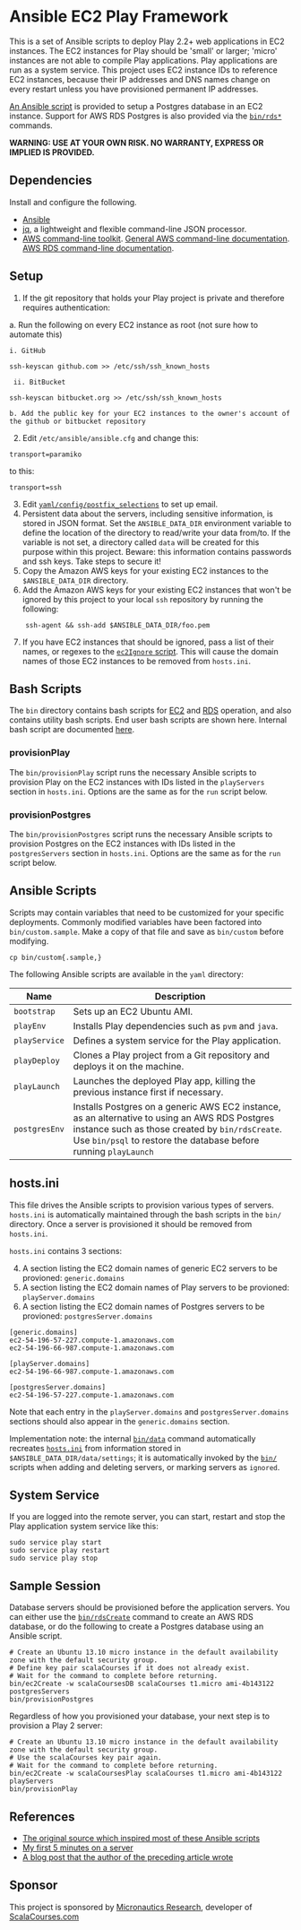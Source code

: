 # Ansible EC2 Play Framework
This is a set of Ansible scripts to deploy Play 2.2+ web applications in EC2 instances.
The EC2 instances for Play should be 'small' or larger; 'micro' instances are not able to compile Play applications.
Play applications are run as a system service.
This project uses EC2 instance IDs to reference EC2 instances, because their IP addresses and DNS names change on every restart unless you have provisioned permanent IP addresses.

[An Ansible script](yaml/postgresEnv.yaml) is provided to setup a Postgres database in an EC2 instance.
Support for AWS RDS Postgres is also provided via the [`bin/rds*`](bin) commands.

**WARNING: USE AT YOUR OWN RISK. NO WARRANTY, EXPRESS OR IMPLIED IS PROVIDED.**

## Dependencies

Install and configure the following.

* [Ansible](https://github.com/ansible/ansible)
* [jq](http://stedolan.github.io/jq/download/), a lightweight and flexible command-line JSON processor.
* [AWS command-line toolkit](http://aws.amazon.com/developertools/2928).
[General AWS command-line documentation](http://aws.amazon.com/cli/).
[AWS RDS command-line documentation](http://docs.aws.amazon.com/AmazonRDS/latest/CommandLineReference/Welcome.html).

## Setup

1. If the git repository that holds your Play project is private and therefore requires authentication:

  a. Run the following on every EC2 instance as root (not sure how to automate this)

    i. GitHub
````
ssh-keyscan github.com >> /etc/ssh/ssh_known_hosts
````

     ii. BitBucket
````
ssh-keyscan bitbucket.org >> /etc/ssh/ssh_known_hosts
````
    b. Add the public key for your EC2 instances to the owner's account of the github or bitbucket repository
2. Edit `/etc/ansible/ansible.cfg` and change this:
````
transport=paramiko
````
to this:
````
transport=ssh
````
3. Edit [`yaml/config/postfix_selections`](yaml/config/postfix_selections) to set up   email.
4. Persistent data about the servers, including sensitive information, is stored in JSON format.
   Set the `ANSIBLE_DATA_DIR` environment variable to define the location of the directory to read/write your data from/to.
   If the variable is not set, a directory called `data` will be created for this purpose within this project.
   Beware: this information contains passwords and ssh keys.
   Take steps to secure it!
5. Copy the Amazon AWS keys for your existing EC2 instances to the `$ANSIBLE_DATA_DIR` directory.
6. Add the Amazon AWS keys for your existing EC2 instances that won't be ignored by this project to your local `ssh` repository by running the following:
````
    ssh-agent && ssh-add $ANSIBLE_DATA_DIR/foo.pem
````
7. If you have EC2 instances that should be ignored, pass a list of their names, or regexes to the [`ec2Ignore` script](EC2.md#ec2ignore).
   This will cause the domain names of those EC2 instances to be removed from `hosts.ini`.

## Bash Scripts
The `bin` directory contains bash scripts for [EC2](EC2.md) and [RDS](RDS.md) operation, and also contains utility bash scripts.
End user bash scripts are shown here.
Internal bash script are documented [here](BASH.md).

### provisionPlay
The `bin/provisionPlay` script runs the necessary Ansible scripts to provision Play on the EC2 instances with IDs listed in the `playServers` section in `hosts.ini`.
Options are the same as for the `run` script below.

### provisionPostgres
The `bin/provisionPostgres` script runs the necessary Ansible scripts to provision Postgres on the EC2 instances with IDs listed in the `postgresServers` section in `hosts.ini`.
Options are the same as for the `run` script below.

## Ansible Scripts
Scripts may contain variables that need to be customized for your specific deployments.
Commonly modified variables have been factored into `bin/custom.sample`.
Make a copy of that file and save as `bin/custom` before modifying.

    cp bin/custom{.sample,}

The following Ansible scripts are available in the `yaml` directory:

| Name          | Description                                                                                                             |
| ------------- | ----------------------------------------------------------------------------------------------------------------------- |
| `bootstrap`   | Sets up an EC2 Ubuntu AMI.                                                                                              |
| `playEnv`     | Installs Play dependencies such as `pvm` and `java`.                                                                    |
| `playService` | Defines a system service for the Play application.                                                                      |
| `playDeploy`  | Clones a Play project from a Git repository and deploys it on the machine.                                              |
| `playLaunch`  | Launches the deployed Play app, killing the previous instance first if necessary.                                       |
| `postgresEnv` | Installs Postgres on a generic AWS EC2 instance, as an alternative to using an AWS RDS Postgres instance such as those created by `bin/rdsCreate`. Use `bin/psql` to restore the database before running `playLaunch` |

## hosts.ini
This file drives the Ansible scripts to provision various types of servers.
`hosts.ini` is automatically maintained through the bash scripts in the `bin/` directory.
Once a server is provisioned it should be removed from `hosts.ini`.

`hosts.ini` contains 3 sections:

4. A section listing the EC2 domain names of generic EC2 servers to be provioned: `generic.domains`
5. A section listing the EC2 domain names of Play servers to be provioned: `playServer.domains`
6. A section listing the EC2 domain names of Postgres servers to be provioned: `postgresServer.domains`


````
[generic.domains]
ec2-54-196-57-227.compute-1.amazonaws.com
ec2-54-196-66-987.compute-1.amazonaws.com

[playServer.domains]
ec2-54-196-66-987.compute-1.amazonaws.com

[postgresServer.domains]
ec2-54-196-57-227.compute-1.amazonaws.com
````

Note that each entry in the `playServer.domains` and `postgresServer.domains` sections should also appear in the `generic.domains` section.

Implementation note: the internal [`bin/data`](#data) command automatically recreates [`hosts.ini`](#hostsini) from information stored in `$ANSIBLE_DATA_DIR/data/settings`; 
it is automatically invoked by the [`bin/`](bin) scripts when adding and deleting servers, or marking servers as `ignored`.

## System Service
If you are logged into the remote server, you can start, restart and stop the Play application system service like this:

    sudo service play start
    sudo service play restart
    sudo service play stop

## Sample Session
Database servers should be provisioned before the application servers.
You can either use the [`bin/rdsCreate`](RDS.md#rdscreate) command to create an AWS RDS database, or do the following to create a Postgres database using an Ansible script.

    # Create an Ubuntu 13.10 micro instance in the default availability zone with the default security group.
    # Define key pair scalaCourses if it does not already exist.
    # Wait for the command to complete before returning.
    bin/ec2Create -w scalaCoursesDB scalaCourses t1.micro ami-4b143122 postgresServers
    bin/provisionPostgres

Regardless of how you provisioned your database, your next step is to provision a Play 2 server:

    # Create an Ubuntu 13.10 micro instance in the default availability zone with the default security group.
    # Use the scalaCourses key pair again.
    # Wait for the command to complete before returning.
    bin/ec2Create -w scalaCoursesPlay scalaCourses t1.micro ami-4b143122 playServers
    bin/provisionPlay

## References
* [The original source which inspired most of these Ansible scripts](https://github.com/phred/5minbootstrap)
* [My first 5 minutes on a server](http://plusbryan.com/my-first-5-minutes-on-a-server-or-essential-security-for-linux-servers)
* [A blog post that the author of the preceding article wrote](http://practicalops.com/my-first-5-minutes-on-a-server.html)

## Sponsor
This project is sponsored by [Micronautics Research](http://micronauticsresearch.com),
developer of [ScalaCourses.com](http://scalacourses.com)
